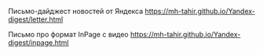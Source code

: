 Письмо-дайджест новостей от Яндекса
https://mh-tahir.github.io/Yandex-digest/letter.html

Письмо про формат InPage с видео
https://mh-tahir.github.io/Yandex-digest/inpage.html
